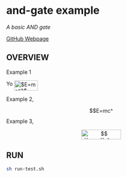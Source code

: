 # and-gate example

_A basic AND gate_

[GitHub Webpage](https://jeffdecola.github.io/my-systemverilog-examples/)

## OVERVIEW

Example 1

Yo <img alt="$E=mc^2$" src="svgs/ccb175704c18ad5a81177f1274fcd39f.svg" align="middle" width="62.9013pt" height="26.70657pt"/>

Example 2,

<p align="center"><img alt="$$E=mc^2$$" src="svgs/03422e896c78b96b32028535ab59553e.svg" align="middle" width="62.901135pt" height="14.175084pt"/></p>

Example 3,

<p align="center"><img alt="$$&#10;   \boxed{x^n + y^n = z^n}&#10;$$" src="svgs/d46fa3fda5137a61551370243cdb9cf2.svg" align="middle" width="106.44249pt" height="26.116035pt"/></p>

## RUN

```bash
sh run-test.sh
```
